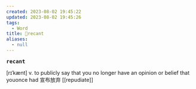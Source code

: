 ```yaml
---
created: 2023-08-02 19:45:22
updated: 2023-08-02 19:45:26
tags:
  - Word
title: 📖recant
aliases:
  - null
---
```


<pre><strong>recant</strong></pre>
[rɪˈkænt]
v. to publicly say that you no longer have an opinion or belief that youonce had 宣布放弃
[[repudiate]]

